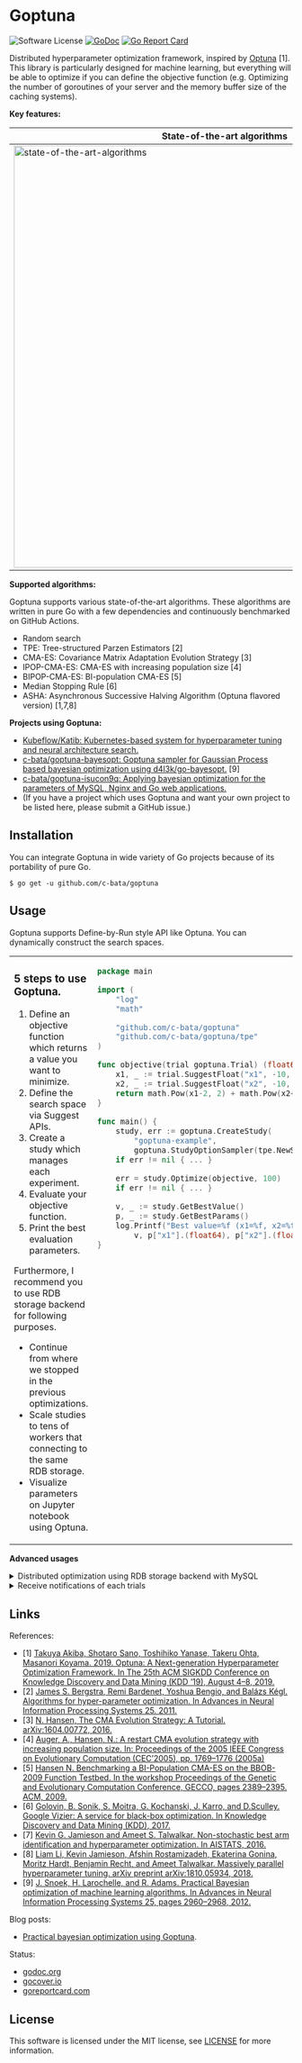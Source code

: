 # Goptuna

![Software License](https://img.shields.io/badge/license-MIT-brightgreen.svg?style=flat-square)
[![GoDoc](https://godoc.org/github.com/c-bata/goptuna?status.svg)](https://godoc.org/github.com/c-bata/goptuna)
[![Go Report Card](https://goreportcard.com/badge/github.com/c-bata/goptuna)](https://goreportcard.com/report/github.com/c-bata/goptuna)

Distributed hyperparameter optimization framework, inspired by [Optuna](https://github.com/optuna/optuna) [1].
This library is particularly designed for machine learning, but everything will be able to optimize if you can define the objective function
(e.g. Optimizing the number of goroutines of your server and the memory buffer size of the caching systems).

**Key features:**

| State-of-the-art algorithms | Optuna compatible RDB storage backend |
| --------------------------- | ------------------------------------- |
| <img width="750" alt="state-of-the-art-algorithms" src="https://user-images.githubusercontent.com/5564044/88860180-2d66cc00-d236-11ea-9a2f-de731c54a870.png"> | <img width="750" alt="optuna-compatibility" src="https://user-images.githubusercontent.com/5564044/88843168-a3aa0500-d21b-11ea-8fc1-d1cdca890a3f.png"> |

**Supported algorithms:**

Goptuna supports various state-of-the-art algorithms.
These algorithms are written in pure Go with a few dependencies and continuously benchmarked on GitHub Actions.

* Random search
* TPE: Tree-structured Parzen Estimators [2]
* CMA-ES: Covariance Matrix Adaptation Evolution Strategy [3]
* IPOP-CMA-ES: CMA-ES with increasing population size [4]
* BIPOP-CMA-ES: BI-population CMA-ES [5]
* Median Stopping Rule [6]
* ASHA: Asynchronous Successive Halving Algorithm (Optuna flavored version) [1,7,8]

**Projects using Goptuna:**

* [Kubeflow/Katib: Kubernetes-based system for hyperparameter tuning and neural architecture search.](https://github.com/kubeflow/katib)
* [c-bata/goptuna-bayesopt: Goptuna sampler for Gaussian Process based bayesian optimization using d4l3k/go-bayesopt.](https://github.com/c-bata/goptuna-bayesopt) [9]
* [c-bata/goptuna-isucon9q: Applying bayesian optimization for the parameters of MySQL, Nginx and Go web applications.](https://github.com/c-bata/goptuna-isucon9q)
* (If you have a project which uses Goptuna and want your own project to be listed here, please submit a GitHub issue.)


## Installation

You can integrate Goptuna in wide variety of Go projects because of its portability of pure Go.

```console
$ go get -u github.com/c-bata/goptuna
```

## Usage

Goptuna supports Define-by-Run style API like Optuna.
You can dynamically construct the search spaces.

<table><tr><td valign="top" width="50%">

### 5 steps to use Goptuna.

1. Define an objective function which returns a value you want to minimize.
1. Define the search space via Suggest APIs.
1. Create a study which manages each experiment.
1. Evaluate your objective function.
1. Print the best evaluation parameters.

Furthermore, I recommend you to use RDB storage backend for following purposes.

* Continue from where we stopped in the previous optimizations.
* Scale studies to tens of workers that connecting to the same RDB storage.
* Visualize parameters on Jupyter notebook using Optuna.

</td><td valign="top" width="50%">

```go
package main

import (
    "log"
    "math"

    "github.com/c-bata/goptuna"
    "github.com/c-bata/goptuna/tpe"
)

func objective(trial goptuna.Trial) (float64, error) {
    x1, _ := trial.SuggestFloat("x1", -10, 10)
    x2, _ := trial.SuggestFloat("x2", -10, 10)
    return math.Pow(x1-2, 2) + math.Pow(x2+5, 2), nil
}

func main() {
    study, err := goptuna.CreateStudy(
        "goptuna-example",
        goptuna.StudyOptionSampler(tpe.NewSampler()))
    if err != nil { ... }

    err = study.Optimize(objective, 100)
    if err != nil { ... }

    v, _ := study.GetBestValue()
    p, _ := study.GetBestParams()
    log.Printf("Best value=%f (x1=%f, x2=%f)",
        v, p["x1"].(float64), p["x2"].(float64))
}
```

</td></tr></table>

**Advanced usages**

<details>

<summary>Distributed optimization using RDB storage backend with MySQL</summary>

There is no complicated setup for distributed optimization but all Goptuna workers need to use the same RDB storage backend.
First, setup MySQL server like following to share the optimization result.

```console
$ cat mysql/my.cnf
[mysqld]
bind-address = 0.0.0.0
default_authentication_plugin=mysql_native_password

$ docker pull mysql:8.0
$ docker run \
  -d \
  --rm \
  -p 3306:3306 \
  --mount type=volume,src=mysql,dst=/etc/mysql/conf.d \
  -e MYSQL_USER=goptuna \
  -e MYSQL_DATABASE=goptuna \
  -e MYSQL_PASSWORD=password \
  -e MYSQL_ALLOW_EMPTY_PASSWORD=yes \
  --name goptuna-mysql \
  mysql:8.0
```

Then, create a study object using goptuna CLI

```console
$ goptuna create-study --storage mysql://goptuna:password@localhost:3306/yourdb --study yourstudy
yourstudy
```

```mysql
$ mysql --host 127.0.0.1 --port 3306 --user goptuna -ppassword -e "SELECT * FROM studies;"
+----------+------------+-----------+
| study_id | study_name | direction |
+----------+------------+-----------+
|        1 | yourstudy  | MINIMIZE  |
+----------+------------+-----------+
1 row in set (0.00 sec)
```

Finally, run the Goptuna workers which contains following code.

```go
package main

import ...

func main() {
    db, _ := gorm.Open("mysql", "goptuna:password@tcp(localhost:3306)/yourdb?parseTime=true")
    storage := rdb.NewStorage(db)
    defer db.Close()

    study, _ := goptuna.LoadStudy(
        "yourstudy",
        goptuna.StudyOptionStorage(storage),
        ...,
    )
    _ = study.Optimize(objective, 50)
    ...
}
```

The schema of Goptuna RDB storage backend is compatible with Optuna's one.
So you can check optimization result with Optuna's dashboard like following:

```console
$ pip install optuna bokeh mysqlclient
$ optuna dashboard --storage mysql+mysqldb://goptuna:password@127.0.0.1:3306/yourdb --study yourstudy
...
```

[shell script to reproduce this](./_examples/simple_rdb/check_mysql.sh)

</details>

<details>

<summary>Receive notifications of each trials</summary>

You can receive notifications of each trials via channel.
It can be used for logging and any notification systems.

```go
package main

import ...

func main() {
    trialchan := make(chan goptuna.FrozenTrial, 8)
    study, _ := goptuna.CreateStudy(
        ...
        goptuna.StudyOptionIgnoreObjectiveErr(true),
        goptuna.StudyOptionSetTrialNotifyChannel(trialchan),
    )

    var wg sync.WaitGroup
    wg.Add(2)
    go func() {
        defer wg.Done()
        err = study.Optimize(objective, 100)
        close(trialchan)
    }()
    go func() {
        defer wg.Done()
        for t := range trialchan {
            log.Println("trial", t)
        }
    }()
    wg.Wait()
    if err != nil { ... }
    ...
}
```

[full source code](./_examples/trialnotify/main.go)

</details>

## Links

References:

* [1] [Takuya Akiba, Shotaro Sano, Toshihiko Yanase, Takeru Ohta, Masanori Koyama. 2019. Optuna: A Next-generation Hyperparameter Optimization Framework. In The 25th ACM SIGKDD Conference on Knowledge Discovery and Data Mining (KDD ’19), August 4–8, 2019.](https://dl.acm.org/citation.cfm?id=3330701)
* [2] [James S. Bergstra, Remi Bardenet, Yoshua Bengio, and Balázs Kégl. Algorithms for hyper-parameter optimization. In Advances in Neural Information Processing Systems 25. 2011.](https://papers.nips.cc/paper/4443-algorithms-for-hyper-parameter-optimization.pdf)
* [3] [N. Hansen, The CMA Evolution Strategy: A Tutorial. arXiv:1604.00772, 2016.](https://arxiv.org/abs/1604.00772)
* [4] [Auger, A., Hansen, N.: A restart CMA evolution strategy with increasing population size. In: Proceedings of the 2005 IEEE Congress on Evolutionary Computation (CEC’2005), pp. 1769–1776 (2005a)](https://sci2s.ugr.es/sites/default/files/files/TematicWebSites/EAMHCO/contributionsCEC05/auger05ARCMA.pdf)
* [5] [Hansen N. Benchmarking a BI-Population CMA-ES on the BBOB-2009 Function Testbed. In the workshop Proceedings of the Genetic and Evolutionary Computation Conference, GECCO, pages 2389–2395. ACM, 2009.](https://hal.inria.fr/inria-00382093/document)
* [6] [Golovin, B. Sonik, S. Moitra, G. Kochanski, J. Karro, and D.Sculley. Google Vizier: A service for black-box optimization. In Knowledge Discovery and Data Mining (KDD), 2017.](http://www.kdd.org/kdd2017/papers/view/google-vizier-a-service-for-black-box-optimization)
* [7] [Kevin G. Jamieson and Ameet S. Talwalkar. Non-stochastic best arm identification and hyperparameter optimization. In AISTATS, 2016.](http://proceedings.mlr.press/v51/jamieson16.pdf)
* [8] [Liam Li, Kevin Jamieson, Afshin Rostamizadeh, Ekaterina Gonina, Moritz Hardt, Benjamin Recht, and Ameet Talwalkar. Massively parallel hyperparameter tuning. arXiv preprint arXiv:1810.05934, 2018.](https://arxiv.org/abs/1810.05934)
* [9] [J. Snoek, H. Larochelle, and R. Adams. Practical Bayesian optimization of machine learning algorithms. In Advances in Neural Information Processing Systems 25, pages 2960–2968, 2012.](https://arxiv.org/abs/1206.2944)

Blog posts:

* [Practical bayesian optimization using Goptuna](https://medium.com/@c_bata_/practical-bayesian-optimization-in-go-using-goptuna-edf97195fcb5).

Status:

* [godoc.org](http://godoc.org/github.com/c-bata/goptuna)
* [gocover.io](https://gocover.io/github.com/c-bata/goptuna)
* [goreportcard.com](https://goreportcard.com/report/github.com/c-bata/goptuna)

## License

This software is licensed under the MIT license, see [LICENSE](./LICENSE) for more information.

